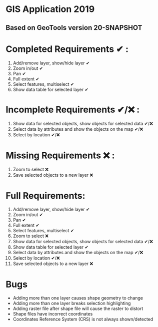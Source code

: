 # GIS Application 2019
Based on GeoTools version 20-SNAPSHOT
---
# Completed Requirements ✔ :
<ol>
  <li>Add/remove layer, show/hide layer ✔</li>
  <li>Zoom in/out ✔</li>
  <li>Pan ✔</li>
  <li>Full extent ✔</li>
  <li>Select features, multiselect ✔</li>
  <li>Show data table for selected layer ✔</li>
</ol>


# Incomplete Requirements ✔/❌ :
<ol>
  <li>Show data for selected objects, show objects for selected data ✔/❌</li>
  <li>Select data by attributes and show the objects on the map ✔/❌</li>
  <li>Select by location ✔/❌</li>
</ol>


# Missing Requirements ❌ :
<ol>
  <li>Zoom to select ❌</li>
  <li>Save selected objects to a new layer ❌</li>
</ol>


# Full Requirements:
<ol>
  <li>Add/remove layer, show/hide layer ✔</li>
  <li>Zoom in/out ✔</li>
  <li>Pan ✔</li>
  <li>Full extent ✔</li>
  <li>Select features, multiselect ✔</li>
  <li>Zoom to select ❌</li>
  <li>Show data for selected objects, show objects for selected data ✔/❌</li>
  <li>Show data table for selected layer ✔</li>
  <li>Select data by attributes and show the objects on the map ✔/❌</li>
  <li>Select by location ✔/❌</li>
  <li>Save selected objects to a new layer ❌</li>
</ol>

# Bugs
<ul>
  <li>Adding more than one layer causes shape geometry to change</li>
  <li>Adding more than one layer breaks selection highlighting</li>
  <li>Adding raster file after shape file will cause the raster to distort</li>
  <li>Shape files have incorrect coordinates</li>
  <li>Coordinates Reference System (CRS) is not always shown/detected</li>
</ul>
